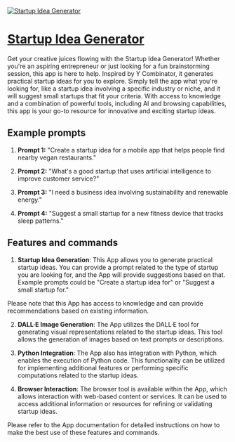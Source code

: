 [![Startup Idea Generator](https://files.oaiusercontent.com/file-XPE1so2MvdwtwOVgrd0gqUAK?se=2123-10-16T05%3A57%3A48Z&sp=r&sv=2021-08-06&sr=b&rscc=max-age%3D31536000%2C%20immutable&rscd=attachment%3B%20filename%3De879bd78-3e64-48bf-9761-345a34c2411a.png&sig=%2B9TOrZGBF%2BZo5HVe35nY1eNtRnNmNBlYGFIx%2BwJ%2BLCs%3D)](https://chat.openai.com/g/g-Tq66GpRPJ-startup-idea-generator)

# [Startup Idea Generator](https://chat.openai.com/g/g-Tq66GpRPJ-startup-idea-generator)

Get your creative juices flowing with the Startup Idea Generator! Whether you're an aspiring entrepreneur or just looking for a fun brainstorming session, this app is here to help. Inspired by Y Combinator, it generates practical startup ideas for you to explore. Simply tell the app what you're looking for, like a startup idea involving a specific industry or niche, and it will suggest small startups that fit your criteria. With access to knowledge and a combination of powerful tools, including AI and browsing capabilities, this app is your go-to resource for innovative and exciting startup ideas.

## Example prompts

1. **Prompt 1:** "Create a startup idea for a mobile app that helps people find nearby vegan restaurants."

2. **Prompt 2:** "What's a good startup that uses artificial intelligence to improve customer service?"

3. **Prompt 3:** "I need a business idea involving sustainability and renewable energy."

4. **Prompt 4:** "Suggest a small startup for a new fitness device that tracks sleep patterns."

## Features and commands

1. **Startup Idea Generation**: This App allows you to generate practical startup ideas. You can provide a prompt related to the type of startup you are looking for, and the App will provide suggestions based on that. Example prompts could be "Create a startup idea for" or "Suggest a small startup for."

Please note that this App has access to knowledge and can provide recommendations based on existing information.

2. **DALL·E Image Generation**: The App utilizes the DALL·E tool for generating visual representations related to the startup ideas. This tool allows the generation of images based on text prompts or descriptions.

3. **Python Integration**: The App also has integration with Python, which enables the execution of Python code. This functionality can be utilized for implementing additional features or performing specific computations related to the startup ideas.

4. **Browser Interaction**: The browser tool is available within the App, which allows interaction with web-based content or services. It can be used to access additional information or resources for refining or validating startup ideas.

Please refer to the App documentation for detailed instructions on how to make the best use of these features and commands.